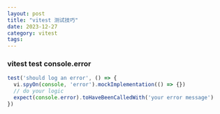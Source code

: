 ```yaml
---
layout: post
title: "vitest 测试技巧"
date: 2023-12-27
category: vitest
tags: 
---
```


### vitest test console.error

```ts
test('should log an error', () => {
  vi.spyOn(console, 'error').mockImplementation(() => {})
  // do your logic
  expect(console.error).toHaveBeenCalledWith('your error message')
})
```
